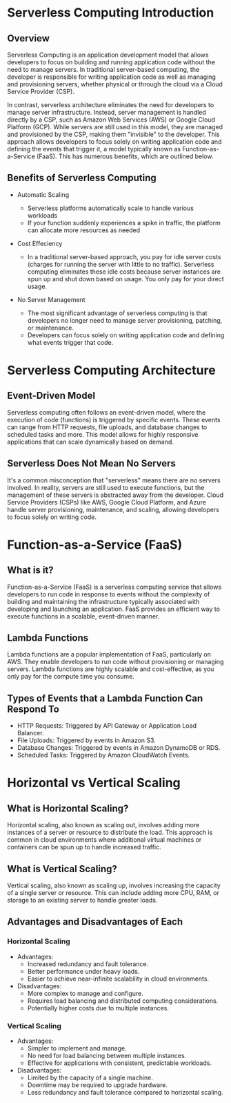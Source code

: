 # Serverless Computing Introduction
## Overview
Serverless Computing is an application development model that allows developers to focus on building and running application code without the need to manage servers. In traditional server-based computing, the developer is responsible for writing application code as well as managing and provisioning servers, whether physical or through the cloud via a Cloud Service Provider (CSP).

In contrast, serverless architecture eliminates the need for developers to manage server infrastructure. Instead, server management is handled directly by a CSP, such as Amazon Web Services (AWS) or Google Cloud Platform (GCP). While servers are still used in this model, they are managed and provisioned by the CSP, making them "invisible" to the developer. This approach allows developers to focus solely on writing application code and defining the events that trigger it, a model typically known as Function-as-a-Service (FaaS). This has numerous benefits, which are outlined below.

## Benefits of Serverless Computing
- Automatic Scaling
    - Serverless platforms automatically scale to handle various workloads
    - If your function suddenly experiences a spike in traffic, the platform can allocate more resources as needed

- Cost Effeciency
    - In a traditional server-based approach, you pay for idle server costs (charges for running the server with little to no traffic). Serverless computing eliminates these idle costs because server instances are spun up and shut down based on usage. You only pay for your direct usage.

- No Server Management
    - The most significant advantage of serverless computing is that developers no longer need to manage server provisioning, patching, or maintenance.
    - Developers can focus solely on writing application code and defining what events trigger that code.

# Serverless Computing Architecture
## Event-Driven Model

Serverless computing often follows an event-driven model, where the execution of code (functions) is triggered by specific events. These events can range from HTTP requests, file uploads, and database changes to scheduled tasks and more. This model allows for highly responsive applications that can scale dynamically based on demand.

## Serverless Does Not Mean No Servers
It's a common misconception that "serverless" means there are no servers involved. In reality, servers are still used to execute functions, but the management of these servers is abstracted away from the developer. Cloud Service Providers (CSPs) like AWS, Google Cloud Platform, and Azure handle server provisioning, maintenance, and scaling, allowing developers to focus solely on writing code.

# Function-as-a-Service (FaaS)
## What is it?
Function-as-a-Service (FaaS) is a serverless computing service that allows developers to run code in response to events without the complexity of building and maintaining the infrastructure typically associated with developing and launching an application. FaaS provides an efficient way to execute functions in a scalable, event-driven manner.

## Lambda Functions
Lambda functions are a popular implementation of FaaS, particularly on AWS. They enable developers to run code without provisioning or managing servers. Lambda functions are highly scalable and cost-effective, as you only pay for the compute time you consume.

## Types of Events that a Lambda Function Can Respond To
- HTTP Requests: Triggered by API Gateway or Application Load Balancer.
- File Uploads: Triggered by events in Amazon S3.
- Database Changes: Triggered by events in Amazon DynamoDB or RDS.
- Scheduled Tasks: Triggered by Amazon CloudWatch Events.

# Horizontal vs Vertical Scaling
## What is Horizontal Scaling?
Horizontal scaling, also known as scaling out, involves adding more instances of a server or resource to distribute the load. This approach is common in cloud environments where additional virtual machines or containers can be spun up to handle increased traffic.

## What is Vertical Scaling?
Vertical scaling, also known as scaling up, involves increasing the capacity of a single server or resource. This can include adding more CPU, RAM, or storage to an existing server to handle greater loads.

## Advantages and Disadvantages of Each
### Horizontal Scaling
- Advantages:
    - Increased redundancy and fault tolerance.
    - Better performance under heavy loads.
    - Easier to achieve near-infinite scalability in cloud environments.
- Disadvantages:
    - More complex to manage and configure.
    - Requires load balancing and distributed computing considerations.
    - Potentially higher costs due to multiple instances.

### Vertical Scaling
- Advantages:
    - Simpler to implement and manage.
    - No need for load balancing between multiple instances.
    - Effective for applications with consistent, predictable workloads.
- Disadvantages:
    - Limited by the capacity of a single machine.
    - Downtime may be required to upgrade hardware.
    - Less redundancy and fault tolerance compared to horizontal scaling.